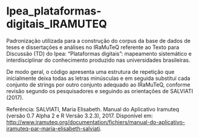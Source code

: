 # Ipea_plataformas-digitais_IRAMUTEQ

Padronização utilizada para a construção do corpus da base de dados de teses e dissertações e análises no IRaMuTeQ referente ao  Texto para Discussão (TD) do Ipea: “Plataformas digitais”: mapeamento sistemático e interdisciplinar do conhecimento produzido nas universidades brasileiras.

De modo geral, o código apresenta uma estrutura de repetição que inicialmente deixa todas as letras minúsculas e em seguida substituí cada conjunto de strings 
por outro conjunto adequado ao IRaMuTeQ, conforme revisão segundo os pesquisadores e seguindo as orientações de SALVIATI (2017).

Referência:
SALVIATI, Maria Elisabeth. Manual do Aplicativo Iramuteq (versão 0.7 Alpha 2 e R Versão 3.2.3), 2017. 
Disponível em: http://www.iramuteq.org/documentation/fichiers/manual-do-aplicativo-iramuteq-par-maria-elisabeth-salviati.
